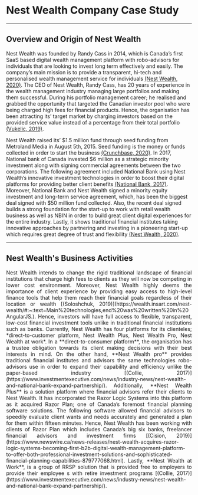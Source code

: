 # Nest Wealth Company Case Study
---

## Overview and Origin of Nest Wealth 

Nest Wealth was founded by Randy Cass in 2014, which is Canada’s first SaaS based digital wealth management platform with robo-advisors for individuals that are looking to invest long term effectively and easily. The company’s main mission is to provide a transparent, hi-tech and personalised wealth management service for individuals [(Nest Wealth, 2020)](https://www.nestwealth.com/about). The CEO of Nest Wealth, Randy Cass, has 20 years of experience in the wealth management industry managing large portfolios and making them successful. During his portfolio management career; he realised and grabbed the opportunity that targeted the Canadian investor pool who were being charged high fees for financial products. Hence, the organisation has been attracting its’ target market by charging investors based on the provided service value instead of a percentage from their total portfolio [(Vukelic, 2019)](https://www.ivey.uwo.ca/scotiabank-digital-banking-lab/canada-fintech/wealth-management/nest-wealth/).


Nest Wealth raised its’ $1.5 million fund through seed funding from Metroland Media in August 5th, 2015. Seed funding is the money or funds collected in order to start the business [(Crunchbase, 2020)](https://www.crunchbase.com/organization/nest-wealth/company_financials). In 2017, National bank of Canada invested $6 million as a strategic minority investment along with signing commercial agreements between the two corporations. The following agreement included National Bank using Nest Wealth’s innovative investment technologies in order to boost their digital platforms for providing better client benefits [(National Bank, 2017)](https://www.nbc.ca/en/about-us/news/news-room/press-releases/2017/20170421-National-Bank-Minority-Investment-Nest-Wealth.html). Moreover, National Bank and Nest Wealth signed a minority equity investment and long-term service agreement, which, has been the biggest deal signed with $50 million fund collected. Also, the recent deal signed builds a strong foundation for the start-up to work with retail wealth business as well as NBIN in order to build great client digital experiences for the entire industry. Lastly, it shows traditional financial institutes taking innovative approaches by partnering and investing in a pioneering start-up which requires great degree of trust and flexibility [(Nest Wealth, 2020)](https://www2.nestwealth.com/today-is-a-big-day-in-the-history-of-nest-wealth/). 

---
## Nest Wealth's Business Activities

<div align = "justify" markdown = "1"> Nest Wealth intends to change the rigid traditional landscape of financial institutions that charge high fees to clients as they will now be competing in lower cost environment. Moreover, Nest Wealth highly deems the importance of client experience by providing easy access to high-level finance tools that help them reach their financial goals regardless of their location or wealth [(Soloshchuk, 2019)](https://wealth.insart.com/nest-wealth/#:~:text=Main%20technologies,end%20was%20written%20in%20AngularJS.). Hence, investors will have full access to flexible, transparent, low-cost financial investment tools unlike in traditional financial institutions such as banks. Currently, Nest Wealth has four platforms for its clienteles; *direct-to-customer platform, Nest Wealth Plus, Nest Wealth Pro, Nest Wealth at work*. In a **direct-to-consumer platform**, the organisation has a trustee obligation towards its client making decisions with their best interests in mind. On the other hand, **Nest Wealth pro** provides traditional financial institutes and advisors the same technologies robo-advisors use in order to expand their capability and efficiency unlike the paper-based industry [(Collie, 2017)](https://www.investmentexecutive.com/news/industry-news/nest-wealth-and-national-bank-expand-partnership/). Additionally, **Nest Wealth Plus** is a solution platform where financial advisors refer their clients to Nest Wealth. It has incorporated the Razor Logic Systems into this platform as it acquired Razor Plan; one of Canada’s foremost financial planning software solutions. The following software allowed financial advisors to speedily evaluate client wants and needs accurately and generated a plan for them within fifteen minutes. Hence, Nest Wealth has been working with clients of Razor Plan which includes Canada’s big six banks, freelancer financial advisors and investment firms [(Cision, 2019)](https://www.newswire.ca/news-releases/nest-wealth-acquires-razor-logic-systems-becoming-first-b2b-digital-wealth-management-platform-to-offer-both-professional-investment-solutions-and-sophisticated-financial-planning-capabilities-879777068.html). Lastly, **Nest Wealth at Work**, is a group of RRSP solution that is provided free to employers to provide their employee s with retire investment programs [(Collie, 2017)](https://www.investmentexecutive.com/news/industry-news/nest-wealth-and-national-bank-expand-partnership/). </div>



